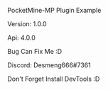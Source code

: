 PocketMine-MP Plugin Example

Version: 1.0.0

Api: 4.0.0

Bug Can Fix Me :D

Discord: Desmeng666#7361

Don't Forget Install DevTools :D
